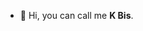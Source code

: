 - 👋 Hi, you can call me **K Bis**.

<!---
KBismark/KBismark is a ✨ special ✨ repository because its `README.md` (this file) appears on your GitHub profile.
You can click the Preview link to take a look at your changes.
--->
